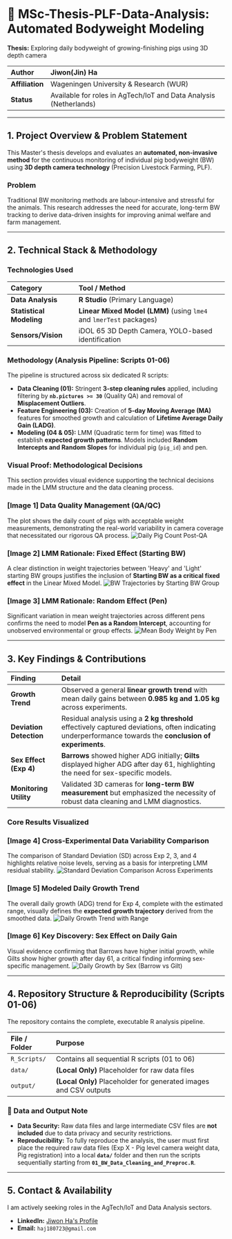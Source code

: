 # 🐷 MSc-Thesis-PLF-Data-Analysis: Automated Bodyweight Modeling

**Thesis:** Exploring daily bodyweight of growing-finishing pigs using 3D depth camera

| **Author** | Jiwon(Jin) Ha |
| :--- | :--- |
| **Affiliation** | Wageningen University & Research (WUR) |
| **Status** | Available for roles in AgTech/IoT and Data Analysis (Netherlands) |

---

## 1. Project Overview & Problem Statement

This Master's thesis develops and evaluates an **automated, non-invasive method** for the continuous monitoring of individual pig bodyweight (BW) using **3D depth camera technology** (Precision Livestock Farming, PLF).

### Problem
Traditional BW monitoring methods are labour-intensive and stressful for the animals. This research addresses the need for accurate, long-term BW tracking to derive data-driven insights for improving animal welfare and farm management.

---

## 2. Technical Stack & Methodology

### Technologies Used
| Category | Tool / Method |
| :--- | :--- |
| **Data Analysis** | **R Studio** (Primary Language) |
| **Statistical Modeling** | **Linear Mixed Model (LMM)** (using `lme4` and `lmerTest` packages) |
| **Sensors/Vision** | iDOL 65 3D Depth Camera, YOLO-based identification |

### Methodology (Analysis Pipeline: Scripts 01-06)

The pipeline is structured across six dedicated R scripts:
* **Data Cleaning (01):** Stringent **3-step cleaning rules** applied, including filtering by **`nb.pictures >= 30`** (Quality QA) and removal of **Misplacement Outliers**.
* **Feature Engineering (03):** Creation of **5-day Moving Average (MA)** features for smoothed growth and calculation of **Lifetime Average Daily Gain (LADG)**.
* **Modeling (04 & 05):** LMM (Quadratic term for time) was fitted to establish **expected growth patterns**. Models included **Random Intercepts and Random Slopes** for individual pig (`pig_id`) and pen.

### Visual Proof: Methodological Decisions

This section provides visual evidence supporting the technical decisions made in the LMM structure and the data cleaning process.

### [Image 1] Data Quality Management (QA/QC)
The plot shows the daily count of pigs with acceptable weight measurements, demonstrating the real-world variability in camera coverage that necessitated our rigorous QA process.
![Daily Pig Count Post-QA](output/number-of-pigs-per-day-exp-4.png)

### [Image 2] LMM Rationale: Fixed Effect (Starting BW)
A clear distinction in weight trajectories between 'Heavy' and 'Light' starting BW groups justifies the inclusion of **Starting BW as a critical fixed effect** in the Linear Mixed Model.
![BW Trajectories by Starting BW Group](output/mean-bw-starting-bw-sd-exp4.png)

### [Image 3] LMM Rationale: Random Effect (Pen)
Significant variation in mean weight trajectories across different pens confirms the need to model **Pen as a Random Intercept**, accounting for unobserved environmental or group effects.
![Mean Body Weight by Pen](output/mean-BW-for-each-pen-4.png)

---

## 3. Key Findings & Contributions

| Finding | Detail |
| :--- | :--- |
| **Growth Trend** | Observed a general **linear growth trend** with mean daily gains between **0.985 kg and 1.05 kg** across experiments. |
| **Deviation Detection** | Residual analysis using a **2 kg threshold** effectively captured deviations, often indicating underperformance towards the **conclusion of experiments**. |
| **Sex Effect (Exp 4)** | **Barrows** showed higher ADG initially; **Gilts** displayed higher ADG after day 61, highlighting the need for sex-specific models. |
| **Monitoring Utility** | Validated 3D cameras for **long-term BW measurement** but emphasized the necessity of robust data cleaning and LMM diagnostics. |

### Core Results Visualized

### [Image 4] Cross-Experimental Data Variability Comparison
The comparison of Standard Deviation (SD) across Exp 2, 3, and 4 highlights relative noise levels, serving as a basis for interpreting LMM residual stability.
![Standard Deviation Comparison Across Experiments](output/SD-for-all-exp.png)

### [Image 5] Modeled Daily Growth Trend
The overall daily growth (ADG) trend for Exp 4, complete with the estimated range, visually defines the **expected growth trajectory** derived from the smoothed data.
![Daily Growth Trend with Range](output/mean-daily-growth-of-pigs-with-trendline-with-range-exp-4.png)

### [Image 6] Key Discovery: Sex Effect on Daily Gain
Visual evidence confirming that Barrows have higher initial growth, while Gilts show higher growth after day 61, a critical finding informing sex-specific management.
![Daily Growth by Sex (Barrow vs Gilt)](output/DG-sex-4.png)

---

## 4. Repository Structure & Reproducibility (Scripts 01-06)

The repository contains the complete, executable R analysis pipeline.

| File / Folder | Purpose |
| :--- | :--- |
| `R_Scripts/` | Contains all sequential R scripts (01 to 06) |
| `data/` | **(Local Only)** Placeholder for raw data files |
| `output/` | **(Local Only)** Placeholder for generated images and CSV outputs |

### 🚨 Data and Output Note

* **Data Security:** Raw data files and large intermediate CSV files are **not included** due to data privacy and security restrictions.
* **Reproducibility:** To fully reproduce the analysis, the user must first place the required raw data files (Exp X - Pig level camera weight data, Pig registration) into a local **`data/`** folder and then run the scripts sequentially starting from **`01_BW_Data_Cleaning_and_Preproc.R`**.

---

## 5. Contact & Availability

I am actively seeking roles in the AgTech/IoT and Data Analysis sectors.

* **LinkedIn:** [Jiwon Ha's Profile](https://www.linkedin.com/in/jiwon-ha)
* **Email:** `haj180723@gmail.com`
